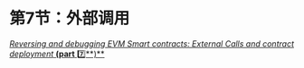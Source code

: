 # 第7节：外部调用

[*Reversing and debugging EVM Smart contracts: External Calls and contract deployment* **(part** 7️⃣**)**](https://medium.com/@TrustChain/reversing-and-debugging-the-evm-part-7-2a20a44a555e)